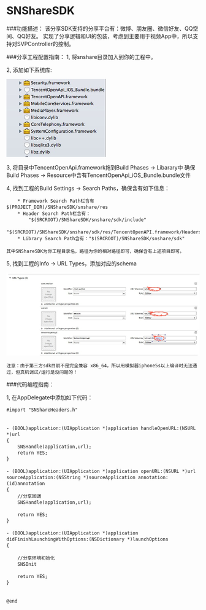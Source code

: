 SNShareSDK
==========

###功能描述：
该分享SDK支持的分享平台有：微博、朋友圈、微信好友、QQ空间、QQ好友。
实现了分享逻辑和UI的包装，考虑到主要用于视频App中，所以支持对SVPController的控制。


###分享工程配置指南：
1,  将snshare目录加入到你的工程中。

2,  添加如下系统库:

![image](https://github.com/qq644531343/iosTool/blob/master/screenshot/share.png)

3,  将目录中TencentOpenApi.framework拖到Build Phases -> Libarary中
确保Build Phases -> Resource中含有TencentOpenApi_iOS_Bundle.bundle文件

4,  找到工程的Build Settings -> Search Paths，确保含有如下信息：
	
	    		
    	* Framework Search Path栏含有  $(PROJECT_DIR)/SNShareSDK/snshare/res
		* Header Search Path栏含有：
		    "$(SRCROOT)/SNShareSDK/snshare/sdk/include"
		    "$(SRCROOT)/SNShareSDK/snshare/sdk/res/TencentOpenAPI.framework/Headers"
		* Library Search Path含有："$(SRCROOT)/SNShareSDK/snshare/sdk"
	
	其中SNShareSDK为你工程目录名，路径为你的相对路径即可，确保含有上述项目即可。
      
5,  找到工程的Info -> URL Types，添加对应的schema

![image](https://github.com/qq644531343/iosTool/blob/master/screenshot/shareConfigInfo.png)

`注意：由于第三方sdk目前不是完全兼容 x86_64，所以用模拟器iphone5s以上编译时无法通过，但真机调试/运行是没问题的！`

###代码编程指南：

1, 在AppDelegate中添加如下代码：

```
#import "SNShareHeaders.h"


- (BOOL)application:(UIApplication *)application handleOpenURL:(NSURL *)url
{
    SNSHandle(application,url);
    return YES;
}

- (BOOL)application:(UIApplication *)application openURL:(NSURL *)url sourceApplication:(NSString *)sourceApplication annotation:(id)annotation
{
    //分享回调
    SNSHandle(application,url);
    
    return YES;
}

- (BOOL)application:(UIApplication *)application didFinishLaunchingWithOptions:(NSDictionary *)launchOptions
{
    
    //分享环境初始化
    SNSInit
    
    return YES;
}


@end


```





